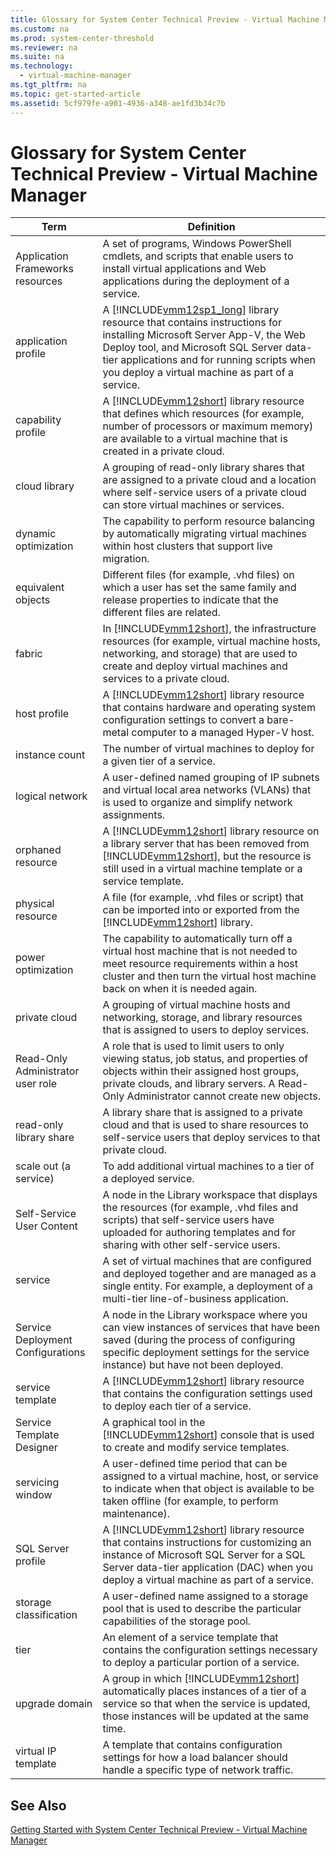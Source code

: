 ```yaml
---
title: Glossary for System Center Technical Preview - Virtual Machine Manager
ms.custom: na
ms.prod: system-center-threshold
ms.reviewer: na
ms.suite: na
ms.technology: 
  - virtual-machine-manager
ms.tgt_pltfrm: na
ms.topic: get-started-article
ms.assetid: 5cf979fe-a901-4936-a348-ae1fd3b34c7b
---
```

# Glossary for System Center Technical Preview - Virtual Machine Manager


|Term|Definition|
|--------|--------------|
|Application Frameworks resources|A set of programs, Windows PowerShell cmdlets, and scripts that enable users to install virtual applications and Web applications during the deployment of a service.|
|application profile|A [!INCLUDE[vmm12sp1_long](./Token/vmm12sp1_long_md.md)] library resource that contains instructions for installing Microsoft Server App\-V, the Web Deploy tool, and Microsoft SQL Server data\-tier applications and for running scripts when you deploy a virtual machine as part of a service.|
|capability profile|A [!INCLUDE[vmm12short](./Token/vmm12short_md.md)] library resource that defines which resources \(for example, number of processors or maximum memory\) are available to a virtual machine that is created in a private cloud.|
|cloud library|A grouping of read\-only library shares that are assigned to a private cloud and  a location where self\-service users of a private cloud can store virtual machines or services.|
|dynamic optimization|The capability to perform resource balancing by automatically migrating virtual machines within host clusters that support live migration.|
|equivalent objects|Different files \(for example, .vhd files\) on which a user has set the same family and release properties to indicate that the different files are related.|
|fabric|In [!INCLUDE[vmm12short](./Token/vmm12short_md.md)], the infrastructure resources \(for example, virtual machine hosts, networking, and storage\) that are used to create and deploy virtual machines and services to a private cloud.|
|host profile|A [!INCLUDE[vmm12short](./Token/vmm12short_md.md)] library resource that contains hardware and operating system configuration settings to convert a bare\-metal computer to a managed Hyper\-V host.|
|instance count|The number of virtual machines to deploy for a given tier of a service.|
|logical network|A user\-defined named grouping of IP subnets and virtual local area networks \(VLANs\) that is used to organize and simplify network assignments.|
|orphaned resource|A [!INCLUDE[vmm12short](./Token/vmm12short_md.md)] library resource on a library server that has been removed from [!INCLUDE[vmm12short](./Token/vmm12short_md.md)], but the resource is still used in a virtual machine template or a service template.|
|physical resource|A file \(for example, .vhd files or script\) that can be imported into or exported from the [!INCLUDE[vmm12short](./Token/vmm12short_md.md)] library.|
|power optimization|The capability to automatically turn off a virtual host machine that is not needed to meet resource requirements within a host cluster and then turn the virtual host machine back on when it is needed again.|
|private cloud|A grouping of virtual machine hosts and networking, storage, and library resources that is assigned to users to deploy services.|
|Read\-Only Administrator user role|A role that is used to limit users to only viewing status, job status, and properties of objects within their assigned host groups, private clouds, and library servers. A Read\-Only Administrator cannot create new objects.|
|read\-only library share|A library share that is assigned to a private cloud and that is used to share resources to self\-service users that deploy services to that private cloud.|
|scale out \(a service\)|To add additional virtual machines to a tier of a deployed service.|
|Self\-Service User Content|A node in the Library workspace that displays the resources \(for example, .vhd files and scripts\) that self\-service users have uploaded for authoring templates and for sharing with other self\-service users.|
|service|A set of virtual machines that are configured and deployed together and are managed as a single entity. For example, a deployment of a multi\-tier line\-of\-business application.|
|Service Deployment Configurations|A node in the Library workspace where you can view instances of services that have been saved \(during the process of configuring specific deployment settings for the service instance\) but have not been deployed.|
|service template|A [!INCLUDE[vmm12short](./Token/vmm12short_md.md)] library resource that contains the configuration settings used to deploy each tier of a service.|
|Service Template Designer|A graphical tool in the [!INCLUDE[vmm12short](./Token/vmm12short_md.md)] console that is used to create and modify service templates.|
|servicing window|A user\-defined time period that can be assigned to a virtual machine, host, or service to indicate when that object is available to be taken offline \(for example, to perform maintenance\).|
|SQL Server profile|A [!INCLUDE[vmm12short](./Token/vmm12short_md.md)] library resource that contains instructions for customizing an instance of Microsoft SQL Server for a SQL Server data\-tier application \(DAC\) when you deploy a virtual machine as part of a service.|
|storage classification|A user\-defined name assigned to a storage pool that is used to describe the particular capabilities of the storage pool.|
|tier|An element of a service template that contains the configuration settings necessary to deploy a particular portion of a service.|
|upgrade domain|A group in which [!INCLUDE[vmm12short](./Token/vmm12short_md.md)] automatically places instances of a tier of a service so that when the service is updated, those instances will be updated at the same time.|
|virtual IP template|A template that contains configuration settings for how a load balancer should handle a specific type of network traffic.|

## See Also
[Getting Started with System Center Technical Preview - Virtual Machine Manager](./Getting-Started-with-System-Center-Technical-Preview---Virtual-Machine-Manager.md)


